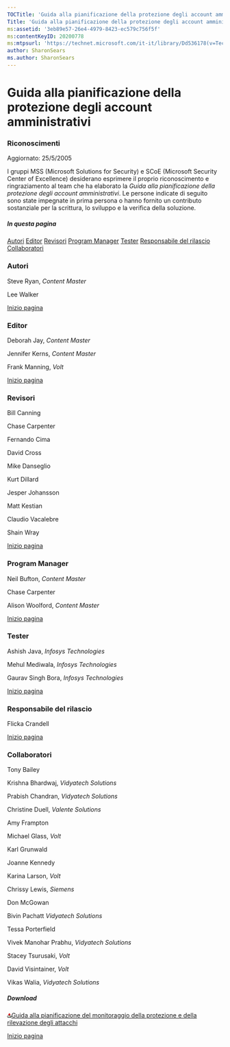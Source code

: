 ```yaml
---
TOCTitle: 'Guida alla pianificazione della protezione degli account amministrativi - Riconoscimenti'
Title: 'Guida alla pianificazione della protezione degli account amministrativi - Riconoscimenti'
ms:assetid: '3eb89e57-26e4-4979-8423-ec579c756f5f'
ms:contentKeyID: 20200778
ms:mtpsurl: 'https://technet.microsoft.com/it-it/library/Dd536178(v=TechNet.10)'
author: SharonSears
ms.author: SharonSears
---
```


Guida alla pianificazione della protezione degli account amministrativi
=======================================================================

### Riconoscimenti

Aggiornato: 25/5/2005

I gruppi MSS (Microsoft Solutions for Security) e SCoE (Microsoft Security Center of Excellence) desiderano esprimere il proprio riconoscimento e ringraziamento al team che ha elaborato la *Guida alla pianificazione della protezione degli account amministrativi*. Le persone indicate di seguito sono state impegnate in prima persona o hanno fornito un contributo sostanziale per la scrittura, lo sviluppo e la verifica della soluzione.

##### In questa pagina

[](#egaa)[Autori](#egaa)
[](#efaa)[Editor](#efaa)
[](#eeaa)[Revisori](#eeaa)
[](#edaa)[Program Manager](#edaa)
[](#ecaa)[Tester](#ecaa)
[](#ebaa)[Responsabile del rilascio](#ebaa)
[](#eaaa)[Collaboratori](#eaaa)

### Autori

Steve Ryan, *Content Master*

Lee Walker

[](#mainsection)[Inizio pagina](#mainsection)

### Editor

Deborah Jay, *Content Master*

Jennifer Kerns, *Content Master*

Frank Manning, *Volt*

[](#mainsection)[Inizio pagina](#mainsection)

### Revisori

Bill Canning

Chase Carpenter

Fernando Cima

David Cross

Mike Danseglio

Kurt Dillard

Jesper Johansson

Matt Kestian

Claudio Vacalebre

Shain Wray

[](#mainsection)[Inizio pagina](#mainsection)

### Program Manager

Neil Bufton, *Content Master*

Chase Carpenter

Alison Woolford, *Content Master*

[](#mainsection)[Inizio pagina](#mainsection)

### Tester

Ashish Java, *Infosys Technologies*

Mehul Mediwala, *Infosys Technologies*

Gaurav Singh Bora, *Infosys Technologies*

[](#mainsection)[Inizio pagina](#mainsection)

### Responsabile del rilascio

Flicka Crandell

[](#mainsection)[Inizio pagina](#mainsection)

### Collaboratori

Tony Bailey

Krishna Bhardwaj, *Vidyatech Solutions*

Prabish Chandran, *Vidyatech Solutions*

Christine Duell, *Valente Solutions*

Amy Frampton

Michael Glass, *Volt*

Karl Grunwald

Joanne Kennedy

Karina Larson, *Volt*

Chrissy Lewis, *Siemens*

Don McGowan

Bivin Pachatt *Vidyatech Solutions*

Tessa Porterfield

Vivek Manohar Prabhu, *Vidyatech Solutions*

Stacey Tsurusaki, *Volt*

David Visintainer, *Volt*

Vikas Walia, *Vidyatech Solutions*

##### Download

[![](/security-updates/images/Dd536178.icon_exe(it-it,TechNet.10).gif)Guida alla pianificazione del monitoraggio della protezione e della rilevazione degli attacchi](http://go.microsoft.com/fwlink/?linkid=41316)

[](#mainsection)[Inizio pagina](#mainsection)
